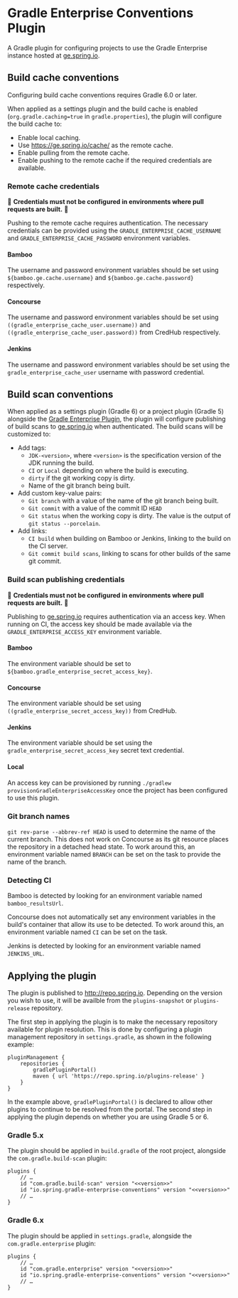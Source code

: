 # Gradle Enterprise Conventions Plugin

A Gradle plugin for configuring projects to use the Gradle Enterprise instance hosted at [ge.spring.io](https://ge.spring.io).

## Build cache conventions

Configuring build cache conventions requires Gradle 6.0 or later.

When applied as a settings plugin and the build cache is enabled (`org.gradle.caching=true` in `gradle.properties`), the plugin will configure the build cache to:

- Enable local caching.
- Use https://ge.spring.io/cache/ as the remote cache.
- Enable pulling from the remote cache.
- Enable pushing to the remote cache if the required credentials are available.

### Remote cache credentials

:rotating_light: **Credentials must not be configured in environments where pull requests are built.** :rotating_light:

Pushing to the remote cache requires authentication.
The necessary credentials can be provided using the `GRADLE_ENTERPRISE_CACHE_USERNAME` and `GRADLE_ENTERPRISE_CACHE_PASSWORD` environment variables.

#### Bamboo

The username and password environment variables should be set using `${bamboo.ge.cache.username}` and `${bamboo.ge.cache.password}` respectively.

#### Concourse

The username and password environment variables should be set using `((gradle_enterprise_cache_user.username))` and `((gradle_enterprise_cache_user.password))` from CredHub respectively.

#### Jenkins

The username and password environment variables should be set using the `gradle_enterprise_cache_user` username with password credential.

## Build scan conventions

When applied as a settings plugin (Gradle 6) or a project plugin (Gradle 5) alongside the [Gradle Enterprise Plugin](https://plugins.gradle.org/plugin/com.gradle.enterprise), the plugin will configure publishing of build scans to [ge.spring.io](https://ge.spring.io) when authenticated.
The build scans will be customized to:

- Add tags:
    - `JDK-<version>`, where `<version>` is the specification version of the JDK running the build.
    - `CI` or `Local` depending on where the build is executing.
    - `dirty` if the git working copy is dirty.
    - Name of the git branch being built.
- Add custom key-value pairs:
    - `Git branch` with a value of the name of the git branch being built.
    - `Git commit` with a value of the commit ID `HEAD`
    - `Git status` when the working copy is dirty.
      The value is the output of `git status --porcelain`.
 - Add links:
    - `CI build` when building on Bamboo or Jenkins, linking to the build on the CI server.
    - `Git commit build scans`, linking to scans for other builds of the same git commit.

### Build scan publishing credentials

:rotating_light: **Credentials must not be configured in environments where pull requests are built.** :rotating_light:

Publishing to [ge.spring.io](https://ge.spring.io) requires authentication via an access key.
When running on CI, the access key should be made available via the `GRADLE_ENTERPRISE_ACCESS_KEY` environment variable.

#### Bamboo

The environment variable should be set to `${bamboo.gradle_enterprise_secret_access_key}`.

#### Concourse

The environment variable should be set using `((gradle_enterprise_secret_access_key))` from CredHub.

#### Jenkins

The environment variable should be set using the `gradle_enterprise_secret_access_key` secret text credential.

#### Local

An access key can be provisioned by running `./gradlew provisionGradleEnterpriseAccessKey` once the project has been configured to use this plugin.

### Git branch names

`git rev-parse --abbrev-ref HEAD` is used to determine the name of the current branch.
This does not work on Concourse as its git resource places the repository in a detached head state.
To work around this, an environment variable named `BRANCH` can be set on the task to provide the name of the branch.

### Detecting CI

Bamboo is detected by looking for an environment variable named `bamboo_resultsUrl`.

Concourse does not automatically set any environment variables in the build's container that allow its use to be detected.
To work around this, an environment variable named `CI` can be set on the task.

Jenkins is detected by looking for an environment variable named `JENKINS_URL`.

## Applying the plugin

The plugin is published to http://repo.spring.io.
Depending on the version you wish to use, it will be availble from the `plugins-snapshot` or `plugins-release` repository.

The first step in applying the plugin is to make the necessary repository available for plugin resolution.
This is done by configuring a plugin management repository in `settings.gradle`, as shown in the following example:

```
pluginManagement {
	repositories {
		gradlePluginPortal()
		maven { url 'https://repo.spring.io/plugins-release' }
	}
}
```

In the example above, `gradlePluginPortal()` is declared to allow other plugins to continue to be resolved from the portal.
The second step in applying the plugin depends on whether you are using Gradle 5 or 6.

### Gradle 5.x

The plugin should be applied in `build.gradle` of the root project, alongside the `com.gradle.build-scan` plugin:

```
plugins {
	// …
	id "com.gradle.build-scan" version "<<version>>"
	id "io.spring.gradle-enterprise-conventions" version "<<version>>"
	// …
}
```

### Gradle 6.x

The plugin should be applied in `settings.gradle`, alongside the `com.gradle.enterprise` plugin:

```
plugins {
	// …
	id "com.gradle.enterprise" version "<<version>>"
	id "io.spring.gradle-enterprise-conventions" version "<<version>>"
	// …
}
```
